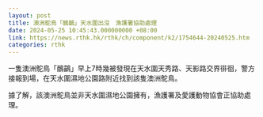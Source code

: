 ```yaml
---
layout: post
title: 澳洲鴕鳥「鴯鶓」天水圍出沒　漁護署協助處理
date: 2024-05-25 10:45:43.000000000 +08:00
link: https://news.rthk.hk/rthk/ch/component/k2/1754644-20240525.htm
categories: rthk
---
```


一隻澳洲鴕鳥「鴯鶓」早上7時幾被發現在天水圍天秀路、天影路交界徘徊，警方接報到場，在天水圍濕地公園路附近找到該隻澳洲鴕鳥。

據了解，該澳洲鴕鳥並非天水圍濕地公園擁有，漁護署及愛護動物協會正協助處理。
